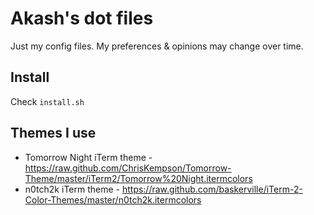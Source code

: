 # Akash's dot files

Just my config files. My preferences & opinions may change over time.

## Install

Check `install.sh`

## Themes I use

* Tomorrow Night iTerm theme - <https://raw.github.com/ChrisKempson/Tomorrow-Theme/master/iTerm2/Tomorrow%20Night.itermcolors>
* n0tch2k iTerm theme - <https://raw.github.com/baskerville/iTerm-2-Color-Themes/master/n0tch2k.itermcolors>
